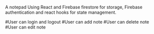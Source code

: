 A notepad Using React and Firebase firestore for storage, Firebase authentication and react hooks for state management.

#User can login and logout
#User can add note
#User can delete note
#User can edit note

